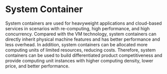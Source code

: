 # System Container

System containers are used for heavyweight applications and cloud-based services in scenarios with re-computing, high performance, and high concurrency. Compared with the VM technology, system containers can directly inherit physical machine features and has better performance and less overhead. In addition, system containers can be allocated more computing units of limited resources, reducing costs. Therefore, system containers can be used to build differentiated product competitiveness and provide computing unit instances with higher computing density, lower price, and better performance.
